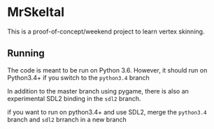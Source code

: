 # MrSkeltal

This is a proof-of-concept/weekend project to learn vertex skinning.

## Running
The code is meant to be run on Python 3.6. However, it should run on Python3.4+
if you switch to the `python3.4` branch

In addition to the master branch using pygame, there is also an experimental SDL2 binding in the `sdl2` branch.

if you want to run on python3.4+ and use SDL2, merge the `python3.4` branch and `sdl2` brranch in a new branch

